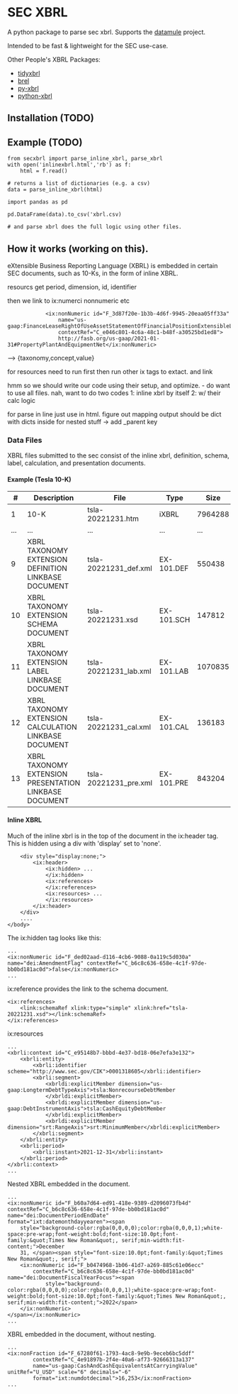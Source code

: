 # SEC XBRL

A python package to parse sec xbrl. Supports the [datamule](https://github.com/john-friedman/datamule-python) project.

Intended to be fast & lightweight for the SEC use-case.

Other People's XBRL Packages:
* [tidyxbrl](https://github.com/cowboycodeman/tidyxbrl/)
* [brel](https://github.com/BrelLibrary/brel)
* [py-xbrl](https://github.com/manusimidt/py-xbrl/tree/main)
* [python-xbrl](https://github.com/greedo/python-xbrl)

## Installation (TODO)

## Example (TODO)
```
from secxbrl import parse_inline_xbrl, parse_xbrl
with open('inlinexbrl.html','rb') as f:
    html = f.read()

# returns a list of dictionaries (e.g. a csv)
data = parse_inline_xbrl(html)

import pandas as pd

pd.DataFrame(data).to_csv('xbrl.csv)

# and parse xbrl does the full logic using other files.
```

## How it works (working on this).

eXtensible Business Reporting Language (XBRL) is embedded in certain SEC documents, such as 10-Ks, in the form of inline XBRL.

resourcs get period, dimension, id, identifier

then we link to ix:numerci nonnumeric etc

                <ix:nonNumeric id="F_3d87f20e-1b3b-4d6f-9945-20eaa05ff33a"
                    name="us-gaap:FinanceLeaseRightOfUseAssetStatementOfFinancialPositionExtensibleList"
                    contextRef="C_e046c801-4c6a-48c1-b48f-a30525bd1ed8">
                    http://fasb.org/us-gaap/2021-01-31#PropertyPlantAndEquipmentNet</ix:nonNumeric>

--> 
{taxonomy,concept,value}

for resources need to run first then run other ix tags to extact. and link 

hmm so we should write our code using their setup, and optimize. - do want to use all files.
nah, want to do two codes
1: inline xbrl by itself
2: w/ their calc logic

for parse in line just use in html. figure out mapping
output should be 
dict with dicts inside
for nested stuff -> add _parent key

### Data Files

XBRL files submitted to the sec consist of the inline xbrl, definition, schema, label, calculation, and presentation documents.

#### Example (Tesla 10-K)

| #   | Description                                              | File                      | Type        | Size     |
|-----|----------------------------------------------------------|---------------------------|------------|---------|
| 1   | 10-K                                                     | tsla-20221231.htm         | iXBRL      | 7964288 |
| ... | ...                                                      | ...                       | ...        | ...     |
| 9   | XBRL TAXONOMY EXTENSION DEFINITION LINKBASE DOCUMENT     | tsla-20221231_def.xml     | EX-101.DEF | 550438  |
| 10  | XBRL TAXONOMY EXTENSION SCHEMA DOCUMENT                  | tsla-20221231.xsd         | EX-101.SCH | 147812  |
| 11  | XBRL TAXONOMY EXTENSION LABEL LINKBASE DOCUMENT          | tsla-20221231_lab.xml     | EX-101.LAB | 1070835 |
| 12  | XBRL TAXONOMY EXTENSION CALCULATION LINKBASE DOCUMENT    | tsla-20221231_cal.xml     | EX-101.CAL | 136183  |
| 13  | XBRL TAXONOMY EXTENSION PRESENTATION LINKBASE DOCUMENT   | tsla-20221231_pre.xml     | EX-101.PRE | 843204  |

#### Inline XBRL

Much of the inline xbrl is in the top of the document in the ix:header tag. This is hidden using a div with 'display' set to 'none'.

```<body style="margin: auto!important;padding: 8px;">
    <div style="display:none;">
        <ix:header>
            <ix:hidden> ...
            </ix:hidden>
            <ix:references>
            </ix:references>
            <ix:resources> ...
            </ix:resources>
        </ix:header>
    </div>
    ....
</body>
```

The ix:hidden tag looks like this:
```
...
<ix:nonNumeric id="F_ded02aad-d116-4cb6-9088-0a119c5d030a" name="dei:AmendmentFlag" contextRef="C_b6c8c636-658e-4c1f-97de-bb0bd181ac0d">false</ix:nonNumeric>
...
```

ix:reference provides the link to the schema document.
```
<ix:references>
    <link:schemaRef xlink:type="simple" xlink:href="tsla-20221231.xsd"></link:schemaRef>
</ix:references>
```

ix:resources
```
...
<xbrli:context id="C_e95148b7-bbbd-4e37-bd18-06e7efa3e132">
    <xbrli:entity>
        <xbrli:identifier scheme="http://www.sec.gov/CIK">0001318605</xbrli:identifier>
        <xbrli:segment>
            <xbrldi:explicitMember dimension="us-gaap:LongtermDebtTypeAxis">tsla:NonrecourseDebtMember
            </xbrldi:explicitMember>
            <xbrldi:explicitMember dimension="us-gaap:DebtInstrumentAxis">tsla:CashEquityDebtMember
            </xbrldi:explicitMember>
            <xbrldi:explicitMember dimension="srt:RangeAxis">srt:MinimumMember</xbrldi:explicitMember>
        </xbrli:segment>
    </xbrli:entity>
    <xbrli:period>
        <xbrli:instant>2021-12-31</xbrli:instant>
    </xbrli:period>
</xbrli:context>
...
```

Nested XBRL embedded in the document.
```
...
<ix:nonNumeric id="F_b60a7d64-ed91-418e-9389-d2096073fb4d"
contextRef="C_b6c8c636-658e-4c1f-97de-bb0bd181ac0d" name="dei:DocumentPeriodEndDate"
format="ixt:datemonthdayyearen"><span
    style="background-color:rgba(0,0,0,0);color:rgba(0,0,0,1);white-space:pre-wrap;font-weight:bold;font-size:10.0pt;font-family:&quot;Times New Roman&quot;, serif;min-width:fit-content;">December
    31, </span><span style="font-size:10.0pt;font-family:&quot;Times New Roman&quot;, serif;">
    <ix:nonNumeric id="F_b0474968-1b06-41d7-a269-885c61e06ecc"
        contextRef="C_b6c8c636-658e-4c1f-97de-bb0bd181ac0d" name="dei:DocumentFiscalYearFocus"><span
            style="background-color:rgba(0,0,0,0);color:rgba(0,0,0,1);white-space:pre-wrap;font-weight:bold;font-size:10.0pt;font-family:&quot;Times New Roman&quot;, serif;min-width:fit-content;">2022</span>
    </ix:nonNumeric>
</span></ix:nonNumeric>
...
```

XBRL embedded in the document, without nesting.
```
...
<ix:nonFraction id="F_67280f61-1793-4ac8-9e9b-9eceb6bc5ddf"
        contextRef="C_4e91897b-2f4e-40a6-af73-92666313a137"
        name="us-gaap:CashAndCashEquivalentsAtCarryingValue" unitRef="U_USD" scale="6" decimals="-6"
        format="ixt:numdotdecimal">16,253</ix:nonFraction>
...
```

